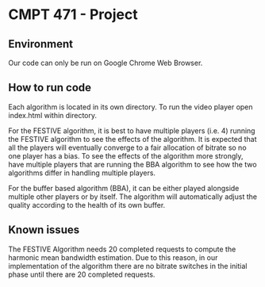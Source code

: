# CMPT 471 - Project

## Environment
Our code can only be run on Google Chrome Web Browser.

## How to run code
Each algorithm is located in its own directory. To run the video player open index.html within directory.

For the FESTIVE algorithm, it is best to have multiple players (i.e. 4) running the FESTIVE algorithm to see the effects of the algorithm. It is expected that all the players will eventually converge to a fair allocation of bitrate so no one player has a bias. To see the effects of the algorithm more strongly, have multiple players that are running the BBA algorithm to see how the two algorithms differ in handling multiple players.

For the buffer based algorithm (BBA), it can be either played alongside multiple other players or by itself. The algorithm will automatically adjust the quality according to the health of its own buffer. 
## Known issues
The FESTIVE Algorithm needs 20 completed requests to compute the harmonic mean bandwidth estimation. Due to this reason, in our implementation of the algorithm there are no bitrate switches in the initial phase until there are 20 completed requests.
